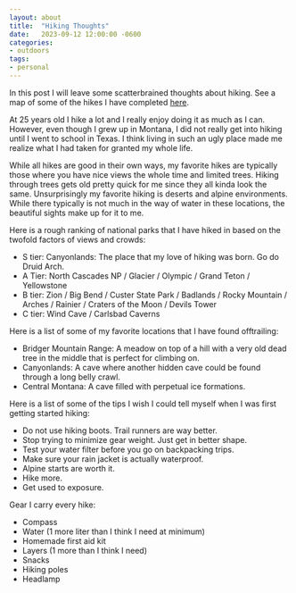 ```yaml
---
layout: about
title:  "Hiking Thoughts"
date:   2023-09-12 12:00:00 -0600
categories:
- outdoors
tags:
- personal
---
```


In this post I will leave some scatterbrained thoughts about hiking. See a map of some of the hikes I have completed [here](https://www.alltrails.com/explore/members/ian-laird-1/completed?b_tl_lat=63.04998019544843&b_tl_lng=-125.31086402146491&b_br_lat=7.131610882090683&b_br_lng=7.399110978536271).

At 25 years old I hike a lot and I really enjoy doing it as much as I can. However, even though I grew up in Montana,
I did not really get into hiking until I went to school in Texas. I think living in such an ugly place
made me realize what I had taken for granted my whole life. 

While all hikes are good in their own ways, my favorite hikes are typically those where
you have nice views the whole time and limited trees. Hiking through trees gets old pretty quick for me since they all
kinda look the same. Unsurprisingly my favorite hiking is deserts and alpine environments. While there typically is not
much in the way of water in these locations, the beautiful sights make up for it to me.

Here is a rough ranking of national parks that I have hiked in based on the twofold factors of views and crowds:

- S tier: Canyonlands: The place that my love of hiking was born. Go do Druid Arch.
- A Tier: North Cascades NP / Glacier / Olympic / Grand Teton / Yellowstone
- B tier: Zion / Big Bend / Custer State Park / Badlands / Rocky Mountain / Arches / Rainier / Craters of the Moon / Devils Tower
- C tier: Wind Cave / Carlsbad Caverns

Here is a list of some of my favorite locations that I have found offtrailing:

- Bridger Mountain Range: A meadow on top of a hill with a very old dead tree in the middle that is perfect for climbing on.
- Canyonlands: A cave where another hidden cave could be found through a long belly crawl.
- Central Montana: A cave filled with perpetual ice formations.

Here is a list of some of the tips I wish I could tell myself when I was first getting started hiking:

- Do not use hiking boots. Trail runners are way better.
- Stop trying to minimize gear weight. Just get in better shape.
- Test your water filter before you go on backpacking trips.
- Make sure your rain jacket is actually waterproof.
- Alpine starts are worth it.
- Hike more.
- Get used to exposure.

Gear I carry every hike:

- Compass
- Water (1 more liter than I think I need at minimum)
- Homemade first aid kit
- Layers (1 more than I think I need)
- Snacks
- Hiking poles
- Headlamp